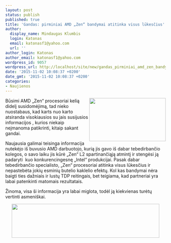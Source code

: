 ```yaml
---
layout: post
status: publish
published: true
title: 'Gandas: pirminiai AMD „Zen“ bandymai atitinka visus lūkesčius'
author:
  display_name: Mindaugas Klumbis
  login: Katonas
  email: katonasf1@yahoo.com
  url: ''
author_login: Katonas
author_email: katonasf1@yahoo.com
wordpress_id: 9057
wordpress_url: http://localhost/site/new/gandas_pirminiai_amd_zen_bandymai_atitinka_visus_lukescius/
date: '2015-11-02 10:08:37 +0200'
date_gmt: '2015-11-02 10:08:37 +0200'
categories:
- Naujienos
---
```

<p>
	<a href="http://technews.lt/userfiles/AMD-40-IPC-Zen-Zen-.jpg"><img alt="" src="http://technews.lt/userfiles/AMD-40-IPC-Zen-Zen-.jpg" style="width: 240px; height: 135px; float: right;" /></a>Būsimi AMD &bdquo;Zen&ldquo; procesoriai kelią didelį susidomėjimą, tad nieko nuostabaus, kad karts nuo karto atsiranda visokiausios su jais susijusios informacijos , kurios niekaip neįmanoma patikrinti, kitaip sakant gandai.</p>
<p>
	Naujausia galimai teisinga informacija nutekėjo i&scaron; buvusio AMD darbuotojo, kurią jis gavo i&scaron; dabar tebedirbančio kolegos, o savo laiku jis kūrė &bdquo;Zen&ldquo; L2 spartinančiąją atmintį ir stengėsi ją padaryti&nbsp; kuo konkurencingesnę &bdquo;Intel&ldquo; produkcijai. Pasak dabar tebedirbančio specialisto, &bdquo;Zen&ldquo; procesoriai atitinka visus lūkesčius ir nepastebėta jokių esminių butelio kaklelio efektų. Kol kas bandymai nėra baigti ties dažniais ir lustų TDP reitingais, bet teigiama, kad partneriai yra labai patenkinti matomais rezultatais.</p>
<p>
	Žinoma, visa &scaron;i informacija yra labai miglota, todėl ją kiekvienas turėtų vertinti asmeni&scaron;kai.</p>
<p style="text-align: center;">
	<a href="http://technews.lt/userfiles/Whispers.jpg"><img alt="" src="http://technews.lt/userfiles/Whispers.jpg" style="width: 464px; height: 106px;" /></a></p>
